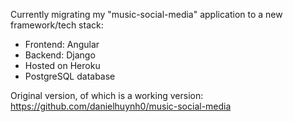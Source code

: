Currently migrating my "music-social-media" application to a new framework/tech stack:

- Frontend: Angular
- Backend: Django
- Hosted on Heroku
- PostgreSQL database


Original version, of which is a working version: https://github.com/danielhuynh0/music-social-media

